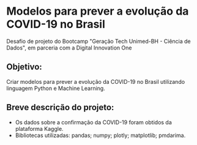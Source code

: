 # Modelos para prever a evolução da COVID-19 no Brasil
Desafio de projeto do Bootcamp "Geração Tech Unimed-BH - Ciência de Dados", em parceria com a Digital Innovation One

## Objetivo:
Criar modelos para prever a evolução da COVID-19 no Brasil utilizando linguagem Python e Machine Learning.

## Breve descrição do projeto:
- Os dados sobre a confirmação da COVID-19 foram obtidos da plataforma Kaggle. 
- Bibliotecas utilizadas: pandas; numpy; plotly; matplotlib; pmdarima.
